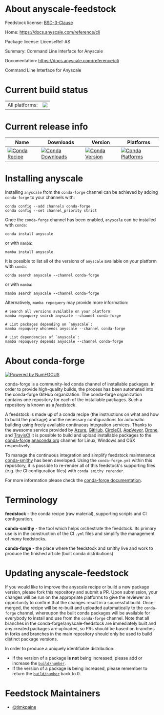 About anyscale-feedstock
========================

Feedstock license: [BSD-3-Clause](https://github.com/conda-forge/anyscale-feedstock/blob/main/LICENSE.txt)

Home: https://docs.anyscale.com/reference/cli

Package license: LicenseRef-AS

Summary: Command Line Interface for Anyscale

Documentation: https://docs.anyscale.com/reference/cli

Command Line Interface for Anyscale

Current build status
====================


<table><tr><td>All platforms:</td>
    <td>
      <a href="https://dev.azure.com/conda-forge/feedstock-builds/_build/latest?definitionId=20714&branchName=main">
        <img src="https://dev.azure.com/conda-forge/feedstock-builds/_apis/build/status/anyscale-feedstock?branchName=main">
      </a>
    </td>
  </tr>
</table>

Current release info
====================

| Name | Downloads | Version | Platforms |
| --- | --- | --- | --- |
| [![Conda Recipe](https://img.shields.io/badge/recipe-anyscale-green.svg)](https://anaconda.org/conda-forge/anyscale) | [![Conda Downloads](https://img.shields.io/conda/dn/conda-forge/anyscale.svg)](https://anaconda.org/conda-forge/anyscale) | [![Conda Version](https://img.shields.io/conda/vn/conda-forge/anyscale.svg)](https://anaconda.org/conda-forge/anyscale) | [![Conda Platforms](https://img.shields.io/conda/pn/conda-forge/anyscale.svg)](https://anaconda.org/conda-forge/anyscale) |

Installing anyscale
===================

Installing `anyscale` from the `conda-forge` channel can be achieved by adding `conda-forge` to your channels with:

```
conda config --add channels conda-forge
conda config --set channel_priority strict
```

Once the `conda-forge` channel has been enabled, `anyscale` can be installed with `conda`:

```
conda install anyscale
```

or with `mamba`:

```
mamba install anyscale
```

It is possible to list all of the versions of `anyscale` available on your platform with `conda`:

```
conda search anyscale --channel conda-forge
```

or with `mamba`:

```
mamba search anyscale --channel conda-forge
```

Alternatively, `mamba repoquery` may provide more information:

```
# Search all versions available on your platform:
mamba repoquery search anyscale --channel conda-forge

# List packages depending on `anyscale`:
mamba repoquery whoneeds anyscale --channel conda-forge

# List dependencies of `anyscale`:
mamba repoquery depends anyscale --channel conda-forge
```


About conda-forge
=================

[![Powered by
NumFOCUS](https://img.shields.io/badge/powered%20by-NumFOCUS-orange.svg?style=flat&colorA=E1523D&colorB=007D8A)](https://numfocus.org)

conda-forge is a community-led conda channel of installable packages.
In order to provide high-quality builds, the process has been automated into the
conda-forge GitHub organization. The conda-forge organization contains one repository
for each of the installable packages. Such a repository is known as a *feedstock*.

A feedstock is made up of a conda recipe (the instructions on what and how to build
the package) and the necessary configurations for automatic building using freely
available continuous integration services. Thanks to the awesome service provided by
[Azure](https://azure.microsoft.com/en-us/services/devops/), [GitHub](https://github.com/),
[CircleCI](https://circleci.com/), [AppVeyor](https://www.appveyor.com/),
[Drone](https://cloud.drone.io/welcome), and [TravisCI](https://travis-ci.com/)
it is possible to build and upload installable packages to the
[conda-forge](https://anaconda.org/conda-forge) [anaconda.org](https://anaconda.org/)
channel for Linux, Windows and OSX respectively.

To manage the continuous integration and simplify feedstock maintenance
[conda-smithy](https://github.com/conda-forge/conda-smithy) has been developed.
Using the ``conda-forge.yml`` within this repository, it is possible to re-render all of
this feedstock's supporting files (e.g. the CI configuration files) with ``conda smithy rerender``.

For more information please check the [conda-forge documentation](https://conda-forge.org/docs/).

Terminology
===========

**feedstock** - the conda recipe (raw material), supporting scripts and CI configuration.

**conda-smithy** - the tool which helps orchestrate the feedstock.
                   Its primary use is in the construction of the CI ``.yml`` files
                   and simplify the management of *many* feedstocks.

**conda-forge** - the place where the feedstock and smithy live and work to
                  produce the finished article (built conda distributions)


Updating anyscale-feedstock
===========================

If you would like to improve the anyscale recipe or build a new
package version, please fork this repository and submit a PR. Upon submission,
your changes will be run on the appropriate platforms to give the reviewer an
opportunity to confirm that the changes result in a successful build. Once
merged, the recipe will be re-built and uploaded automatically to the
`conda-forge` channel, whereupon the built conda packages will be available for
everybody to install and use from the `conda-forge` channel.
Note that all branches in the conda-forge/anyscale-feedstock are
immediately built and any created packages are uploaded, so PRs should be based
on branches in forks and branches in the main repository should only be used to
build distinct package versions.

In order to produce a uniquely identifiable distribution:
 * If the version of a package **is not** being increased, please add or increase
   the [``build/number``](https://docs.conda.io/projects/conda-build/en/latest/resources/define-metadata.html#build-number-and-string).
 * If the version of a package **is** being increased, please remember to return
   the [``build/number``](https://docs.conda.io/projects/conda-build/en/latest/resources/define-metadata.html#build-number-and-string)
   back to 0.

Feedstock Maintainers
=====================

* [@timkpaine](https://github.com/timkpaine/)


<!-- dummy commit to enable rerendering -->

